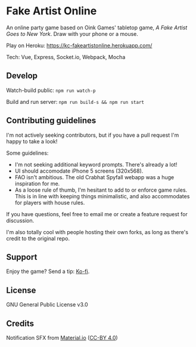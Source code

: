 # Fake Artist Online

An online party game based on Oink Games' tabletop game, _A Fake Artist Goes to New York_. Draw with your phone or a mouse.

Play on Heroku: https://kc-fakeartistonline.herokuapp.com/

Tech: Vue, Express, Socket.io, Webpack, Mocha

## Develop

Watch-build public: `npm run watch-p`

Build and run server: `npm run build-s && npm run start`

## Contributing guidelines

I'm not actively seeking contributors, but if you have a pull request I'm happy to take a look!

Some guidelines:

-   I'm not seeking additional keyword prompts. There's already a lot!
-   UI should accomodate iPhone 5 screens (320x568).
-   FAO isn't ambitious. The old Crabhat Spyfall webapp was a huge inspiration for me.
-   As a loose rule of thumb, I'm hesitant to add to or enforce game rules. This is in line with keeping things minimalistic, and also accommodates for players with house rules.

If you have questions, feel free to email me or create a feature request for discussion.

I'm also totally cool with people hosting their own forks, as long as there's credit to the original repo.

## Support

Enjoy the game? Send a tip: [Ko-fi](https://ko-fi.com/krackocloud).

## License

GNU General Public License v3.0

## Credits

Notification SFX from [Material.io](https://material.io/design/sound/sound-resources.html) ([CC-BY 4.0](https://creativecommons.org/licenses/by/4.0/))
